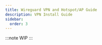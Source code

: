 ```yaml
---
title: Wireguard VPN and Hotspot/AP Guide
description: VPN Install Guide
sidebar:
  order: 3
---
```


:::note
WIP
:::
